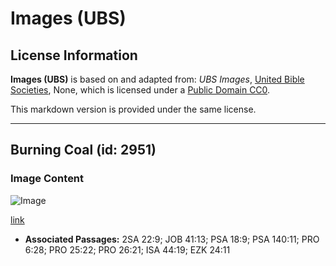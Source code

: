# Images (UBS)

## License Information

**Images (UBS)** is based on and adapted from: _UBS Images_, [United Bible Societies](https://unitedbiblesocieties.org/), None, which is licensed under a [Public Domain CC0](https://creativecommons.org/public-domain/cc0/).

This markdown version is provided under the same license.



--------------------------------

## Burning Coal (id: 2951)

### Image Content

![Image](https://cdn.aquifer.bible/aquifer-content/resources/Media/WEB-0095_burning_coal.jpg)

[link](https://cdn.aquifer.bible/aquifer-content/resources/Media/WEB-0095_burning_coal.jpg)

* **Associated Passages:** 2SA 22:9; JOB 41:13; PSA 18:9; PSA 140:11; PRO 6:28; PRO 25:22; PRO 26:21; ISA 44:19; EZK 24:11

